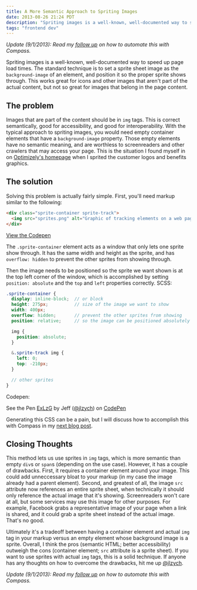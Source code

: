 ```yaml
---
title: A More Semantic Approach to Spriting Images
date: 2013-08-26 21:24 PDT
description: "Spriting images is a well-known, well-documented way to speed up page load times. The standard technique is to set a sprite sheet image as the `background-image` of an element, and position it so the proper sprite shows through. This works great for icons and other images that aren't part of the actual content, but not so great for images that belong in the page content."
tags: "frontend dev"
---
```


_Update (9/1/2013): Read my [follow up](/2013/09/01/automating-semantic-sprites-with-compass/) on how to automate this with Compass._

Spriting images is a well-known, well-documented way to speed up page load times. The standard technique is to set a sprite sheet image as the `background-image` of an element, and position it so the proper sprite shows through. This works great for icons and other images that aren't part of the actual content, but not so great for images that belong in the page content.

## The problem

Images that are part of the content should be in `img` tags. This is correct semantically, good for accessibility, and good for interoperability. With the typical approach to spriting images, you would need empty container elements that have a `background-image` property. Those empty elements have no semantic meaning, and are worthless to screenreaders and other crawlers that may access your page. This is the situation I found myself in on [Optimizely's homepage](https://www.optimizely.com) when I sprited the customer logos and benefits graphics.

## The solution

Solving this problem is actually fairly simple. First, you'll need markup similar to the following:

```html
<div class="sprite-container sprite-track">
  <img src="sprites.png" alt="Graphic of tracking elements on a web page">
</div>
```

[View the Codepen](http://codepen.io/jlzych/pen/ExLzG)

The `.sprite-container` element acts as a window that only lets one sprite show through. It has the same width and height as the sprite, and has `overflow: hidden` to prevent the other sprites from showing through.

Then the image needs to be positioned so the sprite we want shown is at the top left corner of the window, which is accomplished by setting `position: absolute` and the `top` and `left` properties correctly. SCSS:

```scss
.sprite-container {
  display: inline-block;  // or block
  height: 275px;          // size of the image we want to show
  width: 400px;
  overflow: hidden;       // prevent the other sprites from showing
  position: relative;     // so the image can be positioned absolutely

  img {
    position: absolute;
  }

  &.sprite-track img {
    left: 0;
    top: -210px;
  }

  // other sprites
}
```

Codepen:

<p data-height="268" data-theme-id="0" data-slug-hash="ExLzG" data-user="jlzych" data-default-tab="result" class='codepen'>See the Pen <a href='http://codepen.io/jlzych/pen/ExLzG'>ExLzG</a> by Jeff (<a href='http://codepen.io/jlzych'>@jlzych</a>) on <a href='http://codepen.io'>CodePen</a></p>
<script async src="http://codepen.io/assets/embed/ei.js"></script>

Generating this CSS can be a pain, but I will discuss how to accomplish this with Compass in my [next blog post](/2013/09/01/automating-semantic-sprites-with-compass/).

## Closing Thoughts

This method lets us use sprites in `img` tags, which is more semantic than empty `div`s or `span`s (depending on the use case). However, it has a couple of drawbacks. First, it requires a container element around your image. This could add unneccessary bloat to your markup (in my case the image already had a parent element). Second, and greatest of all, the image `src` attribute now references an entire sprite sheet, when technically it should only reference the actual image that it's showing. Screenreaders won't care at all, but some services may use this image for other purposes. For example, Facebook grabs a representative image of your page when a link is shared, and it could grab a sprite sheet instead of the actual image. That's no good.

Ultimately it's a tradeoff between having a container element and actual `img` tag in your markup versus an empty element whose background image is a sprite. Overall, I think the pros (semantic HTML; better accessibility) outweigh the cons (container element; `src` attribute is a sprite sheet). If you want to use sprites with actual `img` tags, this is a solid technique. If anyone has any thoughts on how to overcome the drawbacks, hit me up [@jlzych](http://twitter.com/jlzych).

_Update (9/1/2013): Read my [follow up](/2013/09/01/automating-semantic-sprites-with-compass/) on how to automate this with Compass._
